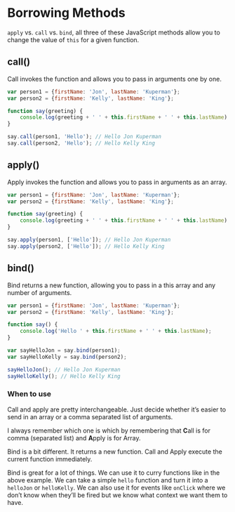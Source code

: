 # Borrowing Methods

`apply` vs. `call` vs. `bind`,  all three of these JavaScript methods allow you to change the value of `this` for a given function.

## call()

Call invokes the function and allows you to pass in arguments one by one.

```js
var person1 = {firstName: 'Jon', lastName: 'Kuperman'};
var person2 = {firstName: 'Kelly', lastName: 'King'};

function say(greeting) {
    console.log(greeting + ' ' + this.firstName + ' ' + this.lastName);
}

say.call(person1, 'Hello'); // Hello Jon Kuperman
say.call(person2, 'Hello'); // Hello Kelly King
```

## apply()

Apply invokes the function and allows you to pass in arguments as an array.

```js
var person1 = {firstName: 'Jon', lastName: 'Kuperman'};
var person2 = {firstName: 'Kelly', lastName: 'King'};

function say(greeting) {
    console.log(greeting + ' ' + this.firstName + ' ' + this.lastName);
}

say.apply(person1, ['Hello']); // Hello Jon Kuperman
say.apply(person2, ['Hello']); // Hello Kelly King
```

## bind()

Bind returns a new function, allowing you to pass in a this array and any number of arguments.

```js
var person1 = {firstName: 'Jon', lastName: 'Kuperman'};
var person2 = {firstName: 'Kelly', lastName: 'King'};

function say() {
    console.log('Hello ' + this.firstName + ' ' + this.lastName);
}

var sayHelloJon = say.bind(person1);
var sayHelloKelly = say.bind(person2);

sayHelloJon(); // Hello Jon Kuperman
sayHelloKelly(); // Hello Kelly King
```

### When to use

Call and apply are pretty interchangeable. Just decide whether it’s easier to send in an array or a comma separated list of arguments.

I always remember which one is which by remembering that **C**all is for comma (separated list) and **A**pply is for Array.

Bind is a bit different. It returns a new function. Call and Apply execute the current function immediately.

Bind is great for a lot of things. We can use it to curry functions like in the above example. We can take a simple `hello` function and turn it into a `helloJon` or `helloKelly`. We can also use it for events like `onClick` where we don’t know when they’ll be fired but we know what context we want them to have.
